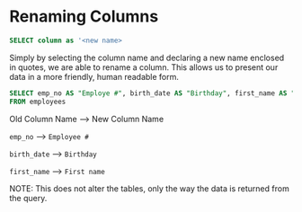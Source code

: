# Renaming Columns

```sql
SELECT column as '<new name>
```

Simply by selecting the column name and declaring a new name enclosed in quotes, we are able to rename a column. This allows us to present our data in a more friendly, human readable form.

```sql
SELECT emp_no AS "Employe #", birth_date AS "Birthday", first_name AS "First name"
FROM employees
```

Old Column Name --> New Column Name

`emp_no` --> `Employee #`

`birth_date` --> `Birthday`

`first_name` --> `First name`

NOTE: This does not alter the tables, only the way the data is returned from the query.
